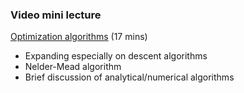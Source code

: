 ### Video mini lecture

[Optimization algorithms](https://www.dropbox.com/s/a7easy52jgkl2xn/03_vid1_optim_algos.mp4?dl=0) (17 mins)

* Expanding especially on descent algorithms
* Nelder-Mead algorithm
* Brief discussion of analytical/numerical algorithms
